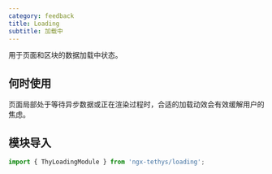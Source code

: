 ```yaml
---
category: feedback
title: Loading
subtitle: 加载中
---
```


<alert>用于页面和区块的数据加载中状态。</alert>


## 何时使用

  页面局部处于等待异步数据或正在渲染过程时，合适的加载动效会有效缓解用户的焦虑。

## 模块导入

```ts
import { ThyLoadingModule } from 'ngx-tethys/loading';
```


<examples />
